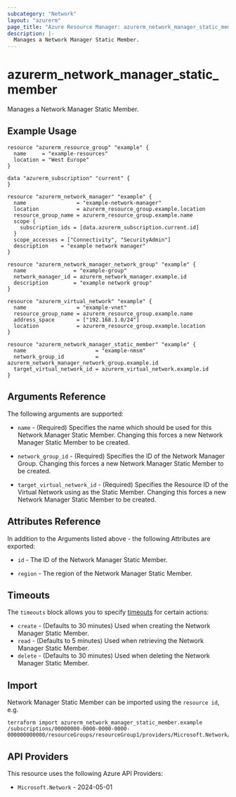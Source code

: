 ```yaml
---
subcategory: "Network"
layout: "azurerm"
page_title: "Azure Resource Manager: azurerm_network_manager_static_member"
description: |-
  Manages a Network Manager Static Member.
---
```


# azurerm_network_manager_static_member

Manages a Network Manager Static Member.

## Example Usage

```hcl
resource "azurerm_resource_group" "example" {
  name     = "example-resources"
  location = "West Europe"
}

data "azurerm_subscription" "current" {
}

resource "azurerm_network_manager" "example" {
  name                = "example-network-manager"
  location            = azurerm_resource_group.example.location
  resource_group_name = azurerm_resource_group.example.name
  scope {
    subscription_ids = [data.azurerm_subscription.current.id]
  }
  scope_accesses = ["Connectivity", "SecurityAdmin"]
  description    = "example network manager"
}

resource "azurerm_network_manager_network_group" "example" {
  name               = "example-group"
  network_manager_id = azurerm_network_manager.example.id
  description        = "example network group"
}

resource "azurerm_virtual_network" "example" {
  name                = "example-vnet"
  resource_group_name = azurerm_resource_group.example.name
  address_space       = ["192.168.1.0/24"]
  location            = azurerm_resource_group.example.location
}

resource "azurerm_network_manager_static_member" "example" {
  name                      = "example-nmsm"
  network_group_id          = azurerm_network_manager_network_group.example.id
  target_virtual_network_id = azurerm_virtual_network.example.id
}
```

## Arguments Reference

The following arguments are supported:

* `name` - (Required) Specifies the name which should be used for this Network Manager Static Member. Changing this forces a new Network Manager Static Member to be created.

* `network_group_id` - (Required) Specifies the ID of the Network Manager Group. Changing this forces a new Network Manager Static Member to be created.

* `target_virtual_network_id` - (Required) Specifies the Resource ID of the Virtual Network using as the Static Member. Changing this forces a new Network Manager Static Member to be created.

## Attributes Reference

In addition to the Arguments listed above - the following Attributes are exported:

* `id` - The ID of the Network Manager Static Member.
 
* `region` - The region of the Network Manager Static Member.

## Timeouts

The `timeouts` block allows you to specify [timeouts](https://www.terraform.io/language/resources/syntax#operation-timeouts) for certain actions:

* `create` - (Defaults to 30 minutes) Used when creating the Network Manager Static Member.
* `read` - (Defaults to 5 minutes) Used when retrieving the Network Manager Static Member.
* `delete` - (Defaults to 30 minutes) Used when deleting the Network Manager Static Member.

## Import

Network Manager Static Member can be imported using the `resource id`, e.g.

```shell
terraform import azurerm_network_manager_static_member.example /subscriptions/00000000-0000-0000-0000-000000000000/resourceGroups/resourceGroup1/providers/Microsoft.Network/networkManagers/networkManager1/networkGroups/networkGroup1/staticMembers/staticMember1
```

## API Providers
<!-- This section is generated, changes will be overwritten -->
This resource uses the following Azure API Providers:

* `Microsoft.Network` - 2024-05-01
